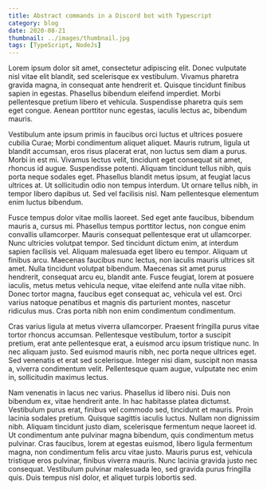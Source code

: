 ```yaml
---
title: Abstract commands in a Discord bot with Typescript
category: blog
date: 2020-08-21
thumbnail: ../images/thumbnail.jpg
tags: [TypeScript, NodeJs]
---
```


Lorem ipsum dolor sit amet, consectetur adipiscing elit. Donec vulputate nisl vitae elit blandit, sed scelerisque ex vestibulum. Vivamus pharetra gravida magna, in consequat ante hendrerit et. Quisque tincidunt finibus sapien in egestas. Phasellus bibendum eleifend imperdiet. Morbi pellentesque pretium libero et vehicula. Suspendisse pharetra quis sem eget congue. Aenean porttitor nunc egestas, iaculis lectus ac, bibendum mauris.

Vestibulum ante ipsum primis in faucibus orci luctus et ultrices posuere cubilia Curae; Morbi condimentum aliquet aliquet. Mauris rutrum, ligula ut blandit accumsan, eros risus placerat erat, non luctus sem diam a purus. Morbi in est mi. Vivamus lectus velit, tincidunt eget consequat sit amet, rhoncus id augue. Suspendisse potenti. Aliquam tincidunt tellus nibh, quis porta neque sodales eget. Phasellus blandit metus ipsum, at feugiat lacus ultrices at. Ut sollicitudin odio non tempus interdum. Ut ornare tellus nibh, in tempor libero dapibus ut. Sed vel facilisis nisl. Nam pellentesque elementum enim luctus bibendum.

Fusce tempus dolor vitae mollis laoreet. Sed eget ante faucibus, bibendum mauris a, cursus mi. Phasellus tempus porttitor lectus, non congue enim convallis ullamcorper. Mauris consequat pellentesque erat ut ullamcorper. Nunc ultricies volutpat tempor. Sed tincidunt dictum enim, at interdum sapien facilisis vel. Aliquam malesuada eget libero eu tempor. Aliquam ut finibus arcu. Maecenas faucibus nunc lectus, non iaculis mauris ultrices sit amet. Nulla tincidunt volutpat bibendum. Maecenas sit amet purus hendrerit, consequat arcu eu, blandit ante. Fusce feugiat, lorem at posuere iaculis, metus metus vehicula neque, vitae eleifend ante nulla vitae nibh. Donec tortor magna, faucibus eget consequat ac, vehicula vel est. Orci varius natoque penatibus et magnis dis parturient montes, nascetur ridiculus mus. Cras porta nibh non enim condimentum condimentum.

Cras varius ligula at metus viverra ullamcorper. Praesent fringilla purus vitae tortor rhoncus accumsan. Pellentesque vestibulum, tortor a suscipit pretium, erat ante pellentesque erat, a euismod arcu ipsum tristique nunc. In nec aliquam justo. Sed euismod mauris nibh, nec porta neque ultrices eget. Sed venenatis et erat sed scelerisque. Integer nisi diam, suscipit non massa a, viverra condimentum velit. Pellentesque quam augue, vulputate nec enim in, sollicitudin maximus lectus.

Nam venenatis in lacus nec varius. Phasellus id libero nisi. Duis non bibendum ex, vitae hendrerit ante. In hac habitasse platea dictumst. Vestibulum purus erat, finibus vel commodo sed, tincidunt et mauris. Proin lacinia sodales pretium. Quisque sagittis iaculis luctus. Nullam non dignissim nibh. Aliquam tincidunt justo diam, scelerisque fermentum neque laoreet id. Ut condimentum ante pulvinar magna bibendum, quis condimentum metus pulvinar. Cras faucibus, lorem at egestas euismod, libero ligula fermentum magna, non condimentum felis arcu vitae justo. Mauris purus est, vehicula tristique eros pulvinar, finibus viverra mauris. Nunc lacinia gravida justo nec consequat. Vestibulum pulvinar malesuada leo, sed gravida purus fringilla quis. Duis tempus nisl dolor, et aliquet turpis lobortis sed.
